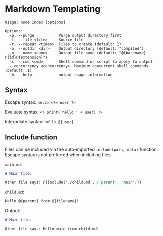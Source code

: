 # Markdown Templating

```
Usage: node index [options]

Options:
  -p, --purge           Purge output directory first
  -f, --file <file>     Source file
  -r, --repeat <times>  Files to create (default: 1)
  -o, --outdir <dir>    Output directory (default: "compiled")
  -n, --name <name>     Output file name (default: "@{basename}-@{id}@{extension}")
  -c, --cmd <cmd>       Shell command or script to apply to output
  --concurrency <concurrency>  Maximum concurrent shell commands. (default: 1)
  -h, --help            output usage information
```

## Syntax

Escape syntax: `hello <?= user ?>`

Evaluate syntax: `<? print('hello ' + user) ?>`

Interpolate syntax: `hello @{user}`

## Include function

Files can be included via the auto-imported `include(path, data)` function.
Escape syntax is not preferred when including files.

`main.md`:

```md
# Main file.

Other file says: @{include('./child.md', ['parent', 'main'])}
```

`child.md`:

```md
Hello @{parent} from @{filename}!
```

Output:

```md
# Main file.

Other file says: Hello main from child.md!
```
